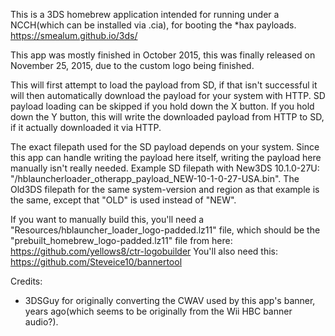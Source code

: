 This is a 3DS homebrew application intended for running under a NCCH(which can be installed via .cia), for booting the *hax payloads. https://smealum.github.io/3ds/  

This app was mostly finished in October 2015, this was finally released on November 25, 2015, due to the custom logo being finished.

This will first attempt to load the payload from SD, if that isn't successful it will then automatically download the payload for your system with HTTP. SD payload loading can be skipped if you hold down the X button. If you hold down the Y button, this will write the downloaded payload from HTTP to SD, if it actually downloaded it via HTTP.  

The exact filepath used for the SD payload depends on your system. Since this app can handle writing the payload here itself, writing the payload here manually isn't really needed. Example SD filepath with New3DS 10.1.0-27U: "/hblauncherloader_otherapp_payload_NEW-10-1-0-27-USA.bin". The Old3DS filepath for the same system-version and region as that example is the same, except that "OLD" is used instead of "NEW".

If you want to manually build this, you'll need a "Resources/hblauncher_loader_logo-padded.lz11" file, which should be the "prebuilt_homebrew_logo-padded.lz11" file from here: https://github.com/yellows8/ctr-logobuilder You'll also need this: https://github.com/Steveice10/bannertool

Credits:
* 3DSGuy for originally converting the CWAV used by this app's banner, years ago(which seems to be originally from the Wii HBC banner audio?).

